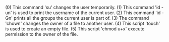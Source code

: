 (0) This command 'su' changes the user temporarily.
(1) This command 'id -un' is  used to print the  username of the current user.
(2) This command 'id -Gn' prints all the groups the current user is part of.
(3) The command 'chown' changes the owner of a file to another user.
(4) This script 'touch' is used to create an empty file.
(5) This script 'chmod u+x' execute permission to the owner of the file.
